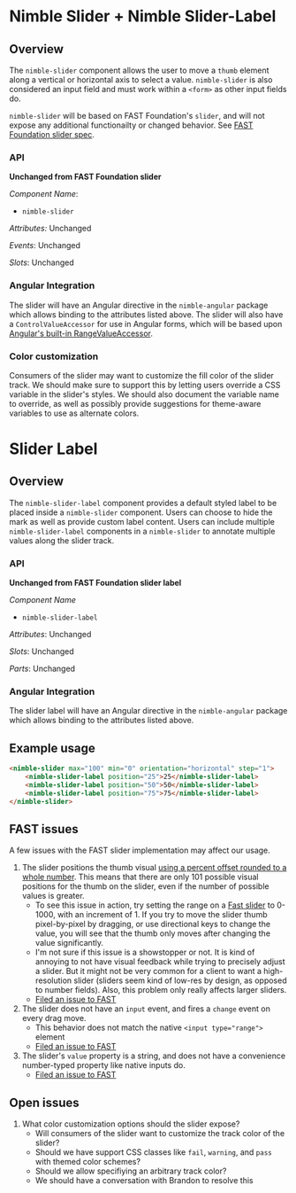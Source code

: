# Nimble Slider + Nimble Slider-Label

## Overview

The `nimble-slider` component allows the user to move a `thumb` element along a vertical or horizontal axis to select a value. `nimble-slider` is also considered an input field and must work within a `<form>` as other input fields do.

`nimble-slider` will be based on FAST Foundation's `slider`, and will not expose any additional functionailty or changed behavior. See [FAST Foundation slider spec](https://github.com/microsoft/fast/blob/5fce1b50f35898550c71659d13d3fa2c0bf1e075/packages/web-components/fast-foundation/src/slider/slider.spec.md).

### API

**Unchanged from FAST Foundation slider**

_Component Name_:

-   `nimble-slider`

_Attributes:_ Unchanged

_Events_: Unchanged

_Slots_: Unchanged

### Angular Integration

The slider will have an Angular directive in the `nimble-angular` package which allows binding to the attributes listed above. The slider will also have a `ControlValueAccessor` for use in Angular forms, which will be based upon [Angular's built-in RangeValueAccessor](https://v12.angular.io/api/forms/RangeValueAccessor#rangevalueaccessor).

### Color customization

Consumers of the slider may want to customize the fill color of the slider track. We should make sure to support this by letting users override a CSS variable in the slider's styles. We should also document the variable name to override, as well as possibly provide suggestions for theme-aware variables to use as alternate colors.

# Slider Label

## Overview

The `nimble-slider-label` component provides a default styled label to be placed inside a `nimble-slider` component. Users can choose to hide the mark as well as provide custom label content. Users can include multiple `nimble-slider-label` components in a `nimble-slider` to annotate multiple values along the slider track.

### API

**Unchanged from FAST Foundation slider label**

_Component Name_

-   `nimble-slider-label`

_Attributes_: Unchanged

_Slots_: Unchanged

_Parts_: Unchanged

### Angular Integration

The slider label will have an Angular directive in the `nimble-angular` package which allows binding to the attributes listed above.

## Example usage

```html
<nimble-slider max="100" min="0" orientation="horizontal" step="1">
    <nimble-slider-label position="25">25</nimble-slider-label>
    <nimble-slider-label position="50">50</nimble-slider-label>
    <nimble-slider-label position="75">75</nimble-slider-label>
</nimble-slider>
```

## FAST issues

A few issues with the FAST slider implementation may affect our usage.

1. The slider positions the thumb visual [using a percent offset rounded to a whole number](https://github.com/microsoft/fast/blob/eeb625e346a54da4c1f338eb90341a6e2d9ddb83/packages/web-components/fast-foundation/src/slider/slider.ts#L307). This means that there are only 101 possible visual positions for the thumb on the slider, even if the number of possible values is greater.
    - To see this issue in action, try setting the range on a [Fast slider](https://explore.fast.design/components/fast-slider) to 0-1000, with an increment of 1. If you try to move the slider thumb pixel-by-pixel by dragging, or use directional keys to change the value, you will see that the thumb only moves after changing the value significantly.
    - I'm not sure if this issue is a showstopper or not. It is kind of annoying to not have visual feedback while trying to precisely adjust a slider. But it might not be very common for a client to want a high-resolution slider (sliders seem kind of low-res by design, as opposed to number fields). Also, this problem only really affects larger sliders.
    - [Filed an issue to FAST](https://github.com/microsoft/fast/issues/5507)
2. The slider does not have an `input` event, and fires a `change` event on every drag move.
    - This behavior does not match the native `<input type="range">` element
    - [Filed an issue to FAST](https://github.com/microsoft/fast/issues/5508)
3. The slider's `value` property is a string, and does not have a convenience number-typed property like native inputs do.
    - [Filed an issue to FAST](https://github.com/microsoft/fast/issues/5506)

## Open issues

1. What color customization options should the slider expose?
    - Will consumers of the slider want to customize the track color of the slider?
    - Should we have support CSS classes like `fail`, `warning`, and `pass` with themed color schemes?
    - Should we allow specifiying an arbitrary track color?
    - We should have a conversation with Brandon to resolve this
